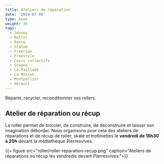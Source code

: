 ```yaml
---
title: Ateliers de réparation
date: '2024-07-09'
type: book
weight: 30
tags:
  - Jeunes
  - Roller
  - Dance
  - Slalom
  - Freeride
  - Freestyle
  - Cours collectifs
  - Stages
  - La Paillade
  - La Mosson
  - Montpellier
  - Hérault
---
```


Réparer, recycler, reconditionner ses rollers.

<!--more-->

## Atelier de réparation ou récup

Le roller permet de bricoler, de construire, de déconstruire et laisser son imagination déborder.
Nous organisons pour cela des ateliers de réparations et de récup de roller, skate et trottinettes le <b>vendredi de 18h30 à 20h</b> devant la médiathèque Pierresvives.

{{< figure src="roller/roller-reparation-recup.png" caption="Ateliers de réparations ou récup les vendredis devant Pierresvives.">}}